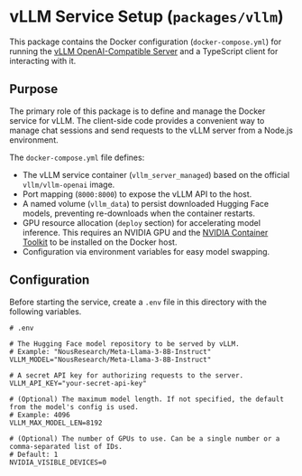 # vLLM Service Setup (`packages/vllm`)

This package contains the Docker configuration (`docker-compose.yml`) for running the [vLLM OpenAI-Compatible Server](https://docs.vllm.ai/en/latest/openai_api.html) and a TypeScript client for interacting with it.

## Purpose

The primary role of this package is to define and manage the Docker service for vLLM. The client-side code provides a convenient way to manage chat sessions and send requests to the vLLM server from a Node.js environment.

The `docker-compose.yml` file defines:

*   The vLLM service container (`vllm_server_managed`) based on the official `vllm/vllm-openai` image.
*   Port mapping (`8000:8000`) to expose the vLLM API to the host.
*   A named volume (`vllm_data`) to persist downloaded Hugging Face models, preventing re-downloads when the container restarts.
*   GPU resource allocation (`deploy` section) for accelerating model inference. This requires an NVIDIA GPU and the [NVIDIA Container Toolkit](https://docs.nvidia.com/datacenter/cloud-native/container-toolkit/latest/install-guide.html) to be installed on the Docker host.
*   Configuration via environment variables for easy model swapping.

## Configuration

Before starting the service, create a `.env` file in this directory with the following variables.

```env
# .env

# The Hugging Face model repository to be served by vLLM.
# Example: "NousResearch/Meta-Llama-3-8B-Instruct"
VLLM_MODEL="NousResearch/Meta-Llama-3-8B-Instruct"

# A secret API key for authorizing requests to the server.
VLLM_API_KEY="your-secret-api-key"

# (Optional) The maximum model length. If not specified, the default from the model's config is used.
# Example: 4096
VLLM_MAX_MODEL_LEN=8192

# (Optional) The number of GPUs to use. Can be a single number or a comma-separated list of IDs.
# Default: 1
NVIDIA_VISIBLE_DEVICES=0
